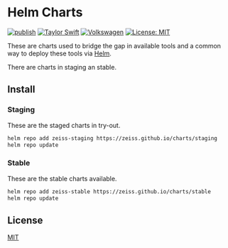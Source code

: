 # Helm Charts

[![publish](https://github.com/ZEISS/charts/actions/workflows/publish.yml/badge.svg)](https://github.com/ZEISS/charts/actions/workflows/publish.yml)
[![Taylor Swift](https://img.shields.io/badge/secured%20by-taylor%20swift-brightgreen.svg)](https://twitter.com/SwiftOnSecurity)
[![Volkswagen](https://auchenberg.github.io/volkswagen/volkswargen_ci.svg?v=1)](https://github.com/auchenberg/volkswagen)
[![License: MIT](https://img.shields.io/badge/License-MIT-yellow.svg)](https://opensource.org/licenses/MIT)

These are charts used to bridge the gap in available tools and a common way to deploy these tools via [Helm](http://https://helm.sh/).

There are charts in staging an stable.

## Install

### Staging

These are the staged charts in try-out.

```bash
helm repo add zeiss-staging https://zeiss.github.io/charts/staging
helm repo update
```

### Stable

These are the stable charts available.

```bash
helm repo add zeiss-stable https://zeiss.github.io/charts/stable
helm repo update
```

## License

[MIT](/LICENSE)
